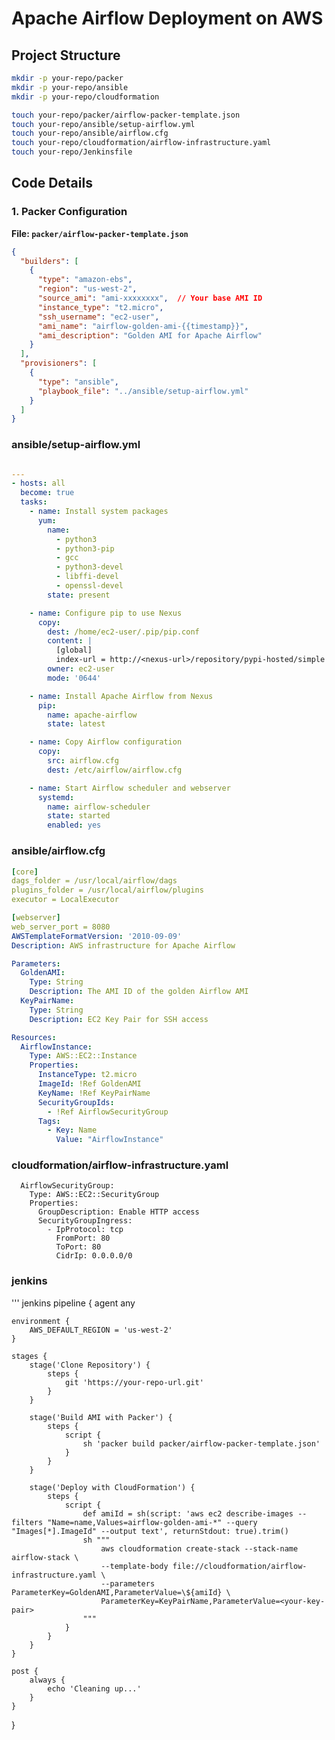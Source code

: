 # Apache Airflow Deployment on AWS
## Project Structure
```bash
mkdir -p your-repo/packer
mkdir -p your-repo/ansible
mkdir -p your-repo/cloudformation

touch your-repo/packer/airflow-packer-template.json
touch your-repo/ansible/setup-airflow.yml
touch your-repo/ansible/airflow.cfg
touch your-repo/cloudformation/airflow-infrastructure.yaml
touch your-repo/Jenkinsfile
```


## Code Details

### 1. Packer Configuration

**File: `packer/airflow-packer-template.json`**  

```json
{
  "builders": [
    {
      "type": "amazon-ebs",
      "region": "us-west-2",
      "source_ami": "ami-xxxxxxxx",  // Your base AMI ID
      "instance_type": "t2.micro",
      "ssh_username": "ec2-user",
      "ami_name": "airflow-golden-ami-{{timestamp}}",
      "ami_description": "Golden AMI for Apache Airflow"
    }
  ],
  "provisioners": [
    {
      "type": "ansible",
      "playbook_file": "../ansible/setup-airflow.yml"
    }
  ]
}
```
### ansible/setup-airflow.yml
```yaml file

---
- hosts: all
  become: true
  tasks:
    - name: Install system packages
      yum:
        name:
          - python3
          - python3-pip
          - gcc
          - python3-devel
          - libffi-devel
          - openssl-devel
        state: present

    - name: Configure pip to use Nexus
      copy:
        dest: /home/ec2-user/.pip/pip.conf
        content: |
          [global]
          index-url = http://<nexus-url>/repository/pypi-hosted/simple
        owner: ec2-user
        mode: '0644'

    - name: Install Apache Airflow from Nexus
      pip:
        name: apache-airflow
        state: latest

    - name: Copy Airflow configuration
      copy:
        src: airflow.cfg
        dest: /etc/airflow/airflow.cfg

    - name: Start Airflow scheduler and webserver
      systemd:
        name: airflow-scheduler
        state: started
        enabled: yes
````
### ansible/airflow.cfg
```  yaml
[core]
dags_folder = /usr/local/airflow/dags
plugins_folder = /usr/local/airflow/plugins
executor = LocalExecutor

[webserver]
web_server_port = 8080
AWSTemplateFormatVersion: '2010-09-09'
Description: AWS infrastructure for Apache Airflow

Parameters:
  GoldenAMI:
    Type: String
    Description: The AMI ID of the golden Airflow AMI
  KeyPairName:
    Type: String
    Description: EC2 Key Pair for SSH access

Resources:
  AirflowInstance:
    Type: AWS::EC2::Instance
    Properties:
      InstanceType: t2.micro
      ImageId: !Ref GoldenAMI
      KeyName: !Ref KeyPairName
      SecurityGroupIds:
        - !Ref AirflowSecurityGroup
      Tags:
        - Key: Name
          Value: "AirflowInstance"
```
### cloudformation/airflow-infrastructure.yaml
```
  AirflowSecurityGroup:
    Type: AWS::EC2::SecurityGroup
    Properties:
      GroupDescription: Enable HTTP access
      SecurityGroupIngress:
        - IpProtocol: tcp
          FromPort: 80
          ToPort: 80
          CidrIp: 0.0.0.0/0
```
### jenkins
''' jenkins
pipeline {
    agent any

    environment {
        AWS_DEFAULT_REGION = 'us-west-2'
    }

    stages {
        stage('Clone Repository') {
            steps {
                git 'https://your-repo-url.git'
            }
        }

        stage('Build AMI with Packer') {
            steps {
                script {
                    sh 'packer build packer/airflow-packer-template.json'
                }
            }
        }

        stage('Deploy with CloudFormation') {
            steps {
                script {
                    def amiId = sh(script: 'aws ec2 describe-images --filters "Name=name,Values=airflow-golden-ami-*" --query "Images[*].ImageId" --output text', returnStdout: true).trim()
                    sh """
                        aws cloudformation create-stack --stack-name airflow-stack \
                        --template-body file://cloudformation/airflow-infrastructure.yaml \
                        --parameters ParameterKey=GoldenAMI,ParameterValue=\${amiId} \
                        ParameterKey=KeyPairName,ParameterValue=<your-key-pair>
                    """
                }
            }
        }
    }

    post {
        always {
            echo 'Cleaning up...'
        }
    }
}
```



